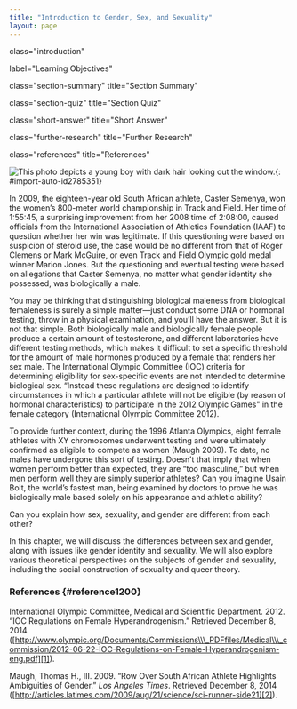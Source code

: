 ```yaml
---
title: "Introduction to Gender, Sex, and Sexuality"
layout: page
---
```



<cnx-pi data-type="cnx.flag.introduction"> class="introduction" </cnx-pi>

<cnx-pi data-type="chapter-toc">label="Learning Objectives"</cnx-pi>

<cnx-pi data-type="cnx.eoc">class="section-summary" title="Section Summary"</cnx-pi>

<cnx-pi data-type="cnx.eoc">class="section-quiz" title="Section Quiz"</cnx-pi>

<cnx-pi data-type="cnx.eoc">class="short-answer" title="Short Answer"</cnx-pi>

<cnx-pi data-type="cnx.eoc">class="further-research" title="Further Research"</cnx-pi>

<cnx-pi data-type="cnx.eoc">class="references" title="References"</cnx-pi>

 ![This photo depicts a young boy with dark hair looking out the window.](../resources/CNX_Soc2e_Figure_12_01_001.jpg "Some children may learn at an early age that their gender does not correspond with their sex. (Photo courtesy of Rajesh Kumar/flickr)"){: #import-auto-id2785351}

In 2009, the eighteen-year old South African athlete, Caster Semenya, won the women’s 800-meter world championship in Track and Field. Her time of 1:55:45, a surprising improvement from her 2008 time of 2:08:00, caused officials from the International Association of Athletics Foundation (IAAF) to question whether her win was legitimate. If this questioning were based on suspicion of steroid use, the case would be no different from that of Roger Clemens or Mark McGuire, or even Track and Field Olympic gold medal winner Marion Jones. But the questioning and eventual testing were based on allegations that Caster Semenya, no matter what gender identity she possessed, was biologically a male.

You may be thinking that distinguishing biological maleness from biological femaleness is surely a simple matter—just conduct some DNA or hormonal testing, throw in a physical examination, and you’ll have the answer. But it is not that simple. Both biologically male and biologically female people produce a certain amount of testosterone, and different laboratories have different testing methods, which makes it difficult to set a specific threshold for the amount of male hormones produced by a female that renders her sex male. The International Olympic Committee (IOC) criteria for determining eligibility for sex-specific events are not intended to determine biological sex. “Instead these regulations are designed to identify circumstances in which a particular athlete will not be eligible (by reason of hormonal characteristics) to participate in the 2012 Olympic Games\" in the female category (International Olympic Committee 2012).

To provide further context, during the 1996 Atlanta Olympics, eight female athletes with XY chromosomes underwent testing and were ultimately confirmed as eligible to compete as women (Maugh 2009). To date, no males have undergone this sort of testing. Doesn’t that imply that when women perform better than expected, they are “too masculine,” but when men perform well they are simply superior athletes? Can you imagine Usain Bolt, the world’s fastest man, being examined by doctors to prove he was biologically male based solely on his appearance and athletic ability?

Can you explain how sex, sexuality, and gender are different from each other?

In this chapter, we will discuss the differences between sex and gender, along with issues like gender identity and sexuality. We will also explore various theoretical perspectives on the subjects of gender and sexuality, including the social construction of sexuality and queer theory.

### References   {#reference1200}

International Olympic Committee, Medical and Scientific Department. 2012. “IOC Regulations on Female Hyperandrogenism.” Retrieved December 8, 2014 ([http://www.olympic.org/Documents/Commissions\\\_PDFfiles/Medical\\\_commission/2012-06-22-IOC-Regulations-on-Female-Hyperandrogenism-eng.pdf][1]).

Maugh, Thomas H., III. 2009. “Row Over South African Athlete Highlights Ambiguities of Gender.” *Los Angeles Times*. Retrieved December 8, 2014 ([http://articles.latimes.com/2009/aug/21/science/sci-runner-side21][2]).



[1]: http://www.olympic.org/Documents/Commissions_PDFfiles/Medical_commission/2012-06-22-IOC-Regulations-on-Female-Hyperandrogenism-eng.pdf
[2]: http://articles.latimes.com/2009/aug/21/science/sci-runner-side21
